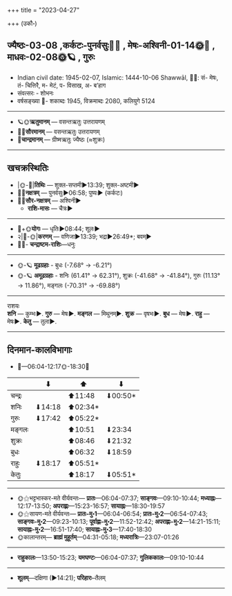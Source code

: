 +++
title = "2023-04-27"

+++
(उकौ॰)
## ज्यैष्ठः-03-08  ,कर्कटः-पुनर्वसुः🌛🌌  ,  मेषः-अश्विनी-01-14🌞🌌  ,  माधवः-02-08🌞🪐  , गुरुः
- Indian civil date: 1945-02-07, Islamic: 1444-10-06 Shawwāl, 🌌🌞: सं- मेषः, तं- चित्तिरै, म- मेटं, प- विसाख, अ- ब’हाग
- संवत्सरः - शोभनः
- वर्षसङ्ख्या 🌛- शकाब्दः 1945, विक्रमाब्दः 2080, कलियुगे 5124
___________________
- 🪐🌞**ऋतुमानम्** — वसन्तऋतुः उत्तरायणम्
- 🌌🌞**सौरमानम्** — वसन्तऋतुः उत्तरायणम्
- 🌛**चान्द्रमानम्** — ग्रीष्मऋतुः ज्यैष्ठः (≈शुक्रः)
___________________


## खचक्रस्थितिः
- |🌞-🌛|**तिथिः** — शुक्ल-सप्तमी►13:39; शुक्ल-अष्टमी►  
- 🌌🌛**नक्षत्रम्** — पुनर्वसुः►06:58; पुष्यः► (कर्कटः)  
- 🌌🌞**सौर-नक्षत्रम्** — अश्विनी►  
  - **राशि-मासः** — चैत्रः► 
___________________
- 🌛+🌞**योगः** — धृतिः►08:44; शूलः►  
- २|🌛-🌞|**करणम्** — वणिजा►13:39; भद्रा►26:49*; बवम्►  
- 🌌🌛- **चन्द्राष्टम-राशिः**—धनुः  
___________________
- 🌞-🪐 **मूढग्रहाः** - बुधः (-7.68° → -6.21°)
- 🌞-🪐 **अमूढग्रहाः** - शनिः (61.41° → 62.31°), शुक्रः (-41.68° → -41.84°), गुरुः (11.13° → 11.86°), मङ्गलः (-70.31° → -69.88°)
___________________
राशयः  
**शनि** — कुम्भः►. **गुरु** — मेषः►. **मङ्गल** — मिथुनम्►. **शुक्र** — वृषभः►. **बुध** — मेषः►. **राहु** — मेषः►. **केतु** — तुला►. 
___________________


## दिनमान-कालविभागाः
- 🌅—06:04-12:17🌞-18:30🌇  

|      |⬇     |⬆     |⬇     |
|------|-----|-----|------|
|चन्द्रः|     |⬆11:48 |⬇00:50*|
|शनिः   |⬇14:18 |⬆02:34*|     |
|गुरुः  |⬇17:42 |⬆05:22*|     |
|मङ्गलः |     |⬆10:51 |⬇23:34 |
|शुक्रः |     |⬆08:46 |⬇21:32 |
|बुधः   |     |⬆06:32 |⬇18:59 |
|राहुः  |⬇18:17 |⬆05:51*|     |
|केतुः  |     |⬆18:17 |⬇05:51*|
___________________
- 🌞⚝भट्टभास्कर-मते वीर्यवन्तः— **प्रातः**—06:04-07:37; **साङ्गवः**—09:10-10:44; **मध्याह्नः**—12:17-13:50; **अपराह्णः**—15:23-16:57; **सायाह्नः**—18:30-19:57  
- 🌞⚝सायण-मते वीर्यवन्तः— **प्रातः-मु॰1**—06:04-06:54; **प्रातः-मु॰2**—06:54-07:43; **साङ्गवः-मु॰2**—09:23-10:13; **पूर्वाह्णः-मु॰2**—11:52-12:42; **अपराह्णः-मु॰2**—14:21-15:11; **सायाह्नः-मु॰2**—16:51-17:40; **सायाह्नः-मु॰3**—17:40-18:30  
- 🌞कालान्तरम्— **ब्राह्मं मुहूर्तम्**—04:31-05:18; **मध्यरात्रिः**—23:07-01:26  
___________________
- **राहुकालः**—13:50-15:23; **यमघण्टः**—06:04-07:37; **गुलिककालः**—09:10-10:44  
___________________
- **शूलम्**—दक्षिणा (►14:21); **परिहारः**–तैलम्  
___________________
